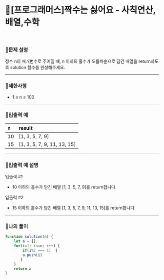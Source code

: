# 🦄[프로그래머스]짝수는 싫어요 - 사칙연산,배열,수학
<br/>

### 🧡문제 설명
정수 n이 매개변수로 주어질 때, n 이하의 홀수가 오름차순으로 담긴 배열을 return하도록 solution 함수를 완성해주세요.
***
### 💛제한사항
- 1 ≤ n ≤ 100
***
### 💚입출력 예
| n | result |
|:---------|:---------|
| 10 | [1, 3, 5, 7, 9] |
| 15 | [1, 3, 5, 7, 9, 11, 13, 15] |
***
### 💙입출력 예 설명
입출력 #1
- 10 이하의 홀수가 담긴 배열 [1, 3, 5, 7, 9]를 return합니다.

입출력 #2
- 15 이하의 홀수가 담긴 배열 [1, 3, 5, 7, 9, 11, 13, 15]를 return합니다.
***
### 💜나의 풀이
```javascript
function solution(n) {
    let a = [];
    for(i=1; i<=n; i++) {
        if(i%2 === 1)  {
        a.push(i)
       }
    }
    return a
}
```